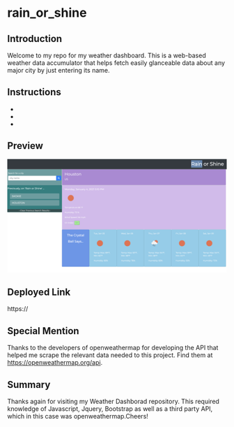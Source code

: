 # rain_or_shine

## Introduction

Welcome to my repo for my weather dashboard. This is a web-based weather data accumulator that helps fetch easily glanceable data about any major city by just entering its name.

## Instructions

-
-
-

## Preview

<img src='./assets/preview.png' alt='weather dashboard preview'>

## Deployed Link

https://

## Special Mention

Thanks to the developers of openweathermap for developing the API that helped me scrape the relevant data needed to this project. Find them at https://openweathermap.org/api.

## Summary

Thanks again for visiting my Weather Dashborad repository. This required knowledge of Javascript, Jquery, Bootstrap as well as a third party API, which in this case was openweathermap.Cheers!

